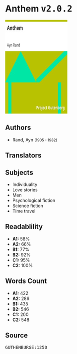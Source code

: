 # Anthem <kbd>v2.0.2</kbd>

![](./cover.medium.jpg "")

## Authors


 - Rand, Ayn <small>(1905 - 1982)</small>

## Translators



## Subjects


 - Individuality
 - Love stories
 - Men
 - Psychological fiction
 - Science fiction
 - Time travel

## Readablility


 - **A1:** 58%
 - **A2:** 66%
 - **B1:** 77%
 - **B2:** 92%
 - **C1:** 95%
 - **C2:** 100%

## Words Count


 - **A1:** 422
 - **A2:** 286
 - **B1:** 435
 - **B2:** 546
 - **C1:** 200
 - **C2:** 548

## Source


<kbd>GUTHENBURGE:1250</kbd>

